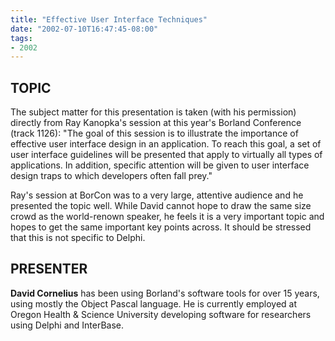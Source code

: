 ```yaml
---
title: "Effective User Interface Techniques"
date: "2002-07-10T16:47:45-08:00"
tags:
- 2002
---
```

## TOPIC ##

The subject matter for this presentation is taken (with his permission) directly from Ray Kanopka's session at this year's Borland Conference (track 1126): "The goal of this session is to illustrate the importance of effective user interface design in an application. To reach this goal, a set of user interface guidelines will be presented that apply to virtually all types of applications. In addition, specific attention will be given to user interface design traps to which developers often fall prey."

Ray's session at BorCon was to a very large, attentive audience and he presented the topic well.  While David cannot hope to draw the same size crowd as the world-renown speaker, he feels it is a very important topic and hopes to get the same important key points across.  It should be stressed that this is not specific to Delphi.

## PRESENTER ##

**David Cornelius** has been using Borland's software tools for over 15 years, using mostly the Object Pascal language.  He is currently employed at Oregon Health & Science University developing software for researchers using Delphi and InterBase.
